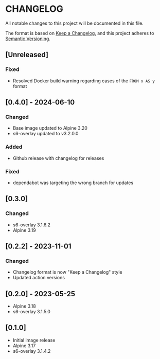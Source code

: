 # CHANGELOG

All notable changes to this project will be documented in this file.

The format is based on [Keep a Changelog](https://keepachangelog.com/en/1.1.0/),
and this project adheres to [Semantic Versioning](https://semver.org/spec/v2.0.0.html).

## [Unreleased]

### Fixed

- Resolved Docker build warning regarding cases of the `FROM x AS y` format

## [0.4.0] - 2024-06-10

### Changed

- Base image updated to Alpine 3.20
- s6-overlay updated to v3.2.0.0

### Added

- Github release with changelog for releases

### Fixed

- dependabot was targeting the wrong branch for updates

## [0.3.0]

### Changed

- s6-overlay 3.1.6.2
- Alpine 3.19

## [0.2.2] - 2023-11-01

### Changed

- Changelog format is now "Keep a Changelog" style
- Updated action versions

## [0.2.0] - 2023-05-25

- Alpine 3.18
- s6-overlay 3.1.5.0

## [0.1.0]

- Initial image release
- Alpine 3.17
- s6-overlay 3.1.4.2
